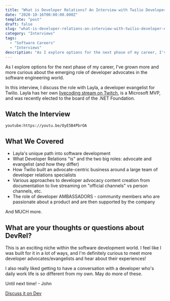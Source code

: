```yaml
---
title: "What is Developer Relations? An Interview with Twilio Developer Evangelist @LaylaCodesIt"
date: "2020-10-16T00:00:00.000Z"
template: "post"
draft: false
slug: "what-is-developer-relations-an-interview-with-twilio-developer-evangelist-layla-codes-it"
category: "Interviews"
tags:
  - "Software Careers"
  - "Interviews"
description: "As I explore options for the next phase of my career, I've grown more and more curious about the emerging role of developer advocates in the software engineering world. In this interview, I discuss the role with Layla, a developer evangelist for Twilio."
---
```


As I explore options for the next phase of my career, I've grown more and more curious about the emerging role of developer advocates in the software engineering world. 

In this interview, I discuss the role with Layla, a developer evangelist for Twilio. Layla has her own [livecoding stream on Twitch](https://www.twitch.tv/laylacodesit), is a Microsoft MVP, and was recently elected to the board of the .NET Foundation.

## Watch the Interview

`youtube:https://youtu.be/OyE5B4PbrOA`

## What We Covered

- Layla's unique path into software development 
- What Developer Relations "is" and the two big roles: advocate and evangelist (and how they differ)
- How Twilio built an advocate-centric business around a large team of developer relations specialists
- Various approaches to developer advocacy content creation from documentation to live streaming on "official channels" vs person channels, etc.
- The role of developer AMBASSADORS - community members who are passionate about a product and are then supported by the company

And MUCH more.

## What are your thoughts or questions about DevRel?

This is an exciting niche within the software development world. I feel like I was built for it in a lot of ways, and I'm definitely curious to meet more developer advocates/evangelists and hear about their experiences!

I also really liked getting to have a conversation with a developer who's daily work life is so different from my own. May do more of these.

Until next time! 
\- John

[Discuss it on Dev](https://dev.to/fitzycodesthings/what-is-developer-relations-an-interview-with-twilio-developer-evangelist-laylacodesit-n5b)